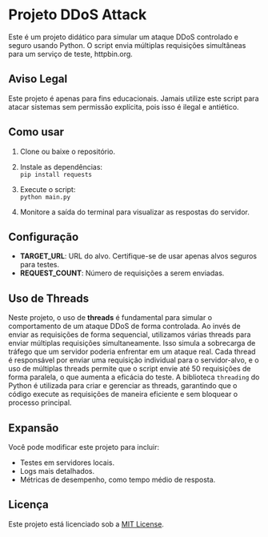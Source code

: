 # Projeto DDoS Attack

Este é um projeto didático para simular um ataque DDoS controlado e seguro usando Python. O script envia múltiplas requisições simultâneas para um serviço de teste, httpbin.org.

## Aviso Legal

Este projeto é apenas para fins educacionais. Jamais utilize este script para atacar sistemas sem permissão explícita, pois isso é ilegal e antiético.

## Como usar

1. Clone ou baixe o repositório.

2. Instale as dependências:  
   `pip install requests`

3. Execute o script:  
   `python main.py`

4. Monitore a saída do terminal para visualizar as respostas do servidor.

## Configuração

- **TARGET_URL**: URL do alvo. Certifique-se de usar apenas alvos seguros para testes.
- **REQUEST_COUNT**: Número de requisições a serem enviadas.

## Uso de Threads

Neste projeto, o uso de **threads** é fundamental para simular o comportamento de um ataque DDoS de forma controlada. Ao invés de enviar as requisições de forma sequencial, utilizamos várias threads para enviar múltiplas requisições simultaneamente. Isso simula a sobrecarga de tráfego que um servidor poderia enfrentar em um ataque real. Cada thread é responsável por enviar uma requisição individual para o servidor-alvo, e o uso de múltiplas threads permite que o script envie até 50 requisições de forma paralela, o que aumenta a eficácia do teste. A biblioteca `threading` do Python é utilizada para criar e gerenciar as threads, garantindo que o código execute as requisições de maneira eficiente e sem bloquear o processo principal.

## Expansão

Você pode modificar este projeto para incluir:
- Testes em servidores locais.
- Logs mais detalhados.
- Métricas de desempenho, como tempo médio de resposta.

## Licença

Este projeto está licenciado sob a [MIT License](https://opensource.org/licenses/MIT).
